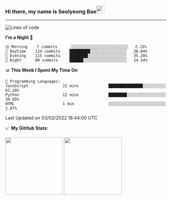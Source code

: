 ### Hi there, my name is Seolyeong Bae<img src="https://user-images.githubusercontent.com/80435616/151690320-5f13ba50-5d87-43d4-b254-939addcd0bdb.gif" width="25px">

---


<!--START_SECTION:waka-->
![Lines of code](https://img.shields.io/badge/From%20Hello%20World%20I%27ve%20Written-37%20Thousand%20lines%20of%20code-blue)

**I'm a Night 🦉** 

```text
🌞 Morning    7 commits      ░░░░░░░░░░░░░░░░░░░░░░░░░   2.15% 
🌆 Daytime    124 commits    █████████░░░░░░░░░░░░░░░░   38.04% 
🌃 Evening    115 commits    ████████░░░░░░░░░░░░░░░░░   35.28% 
🌙 Night      80 commits     ██████░░░░░░░░░░░░░░░░░░░   24.54%

```


📊 **This Week I Spent My Time On** 

```text
💬 Programming Languages: 
JavaScript               22 mins             ███████████████░░░░░░░░░░   62.28% 
Python                   12 mins             ████████░░░░░░░░░░░░░░░░░   34.85% 
HTML                     1 min               ░░░░░░░░░░░░░░░░░░░░░░░░░   2.87%

```


 Last Updated on 03/02/2022 18:44:00 UTC
<!--END_SECTION:waka-->


📈 **My GitHub Stats:**

<p>
  <img height="180em" src="https://github-readme-stats.vercel.app/api?username=pell13&show_icons=true&hide_border=true&&count_private=true&include_all_commits=true" />
  <img height="180em" src="https://github-readme-stats.vercel.app/api/top-langs/?username=pell13&exclude_repo=KNN-Image-Classification&show_icons=true&hide_border=true&layout=compact&langs_count=8"/>
</p>
